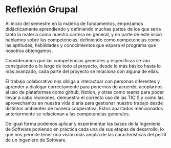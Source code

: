 # Reflexión Grupal
Al inicio del semestre en la materia de fundamentos, empezamos didácticamente aprendiendo y definiendo muchas partes de los que sería tanto la materia como nuestra carrera en general, y en parte de este inicio hablamos sobre las competencias, definiendo como competencias como las aptitudes, habilidades y conocimientos que espera el programa que nosotros obtengamos. 

Consideramos que las competencias generales y especificas se van consiguiendo a lo largo de todo el proyecto, desde lo más básico hasta lo más avanzado, cada parte del proyecto se relaciona con alguna de ellas. 

El trabajo colaborativo nos obliga a interactuar con personas diferentes y aprender a dialogar correctamente para ponernos de acuerdo; acoplarnos al uso de plataformas como github, Notion, y otras como teams para poder llevar a cabo reuniones, demuestra el correcto uso de las TIC´S y como las aprovechamos en nuestra vida diaria para gestionar nuestro trabajo desde distintos ambientes de manera cooperativa. Estos apartados mencionados anteriormente se relacionan a las competencias generales.

De igual forma podemos aplicar y experimentar las bases de la Ingeniería de Software poniendo en práctica cada una de sus etapas de desarrollo, lo que nos permite tener una visión más amplia de las características del perfil de un Ingeniero de Software.

